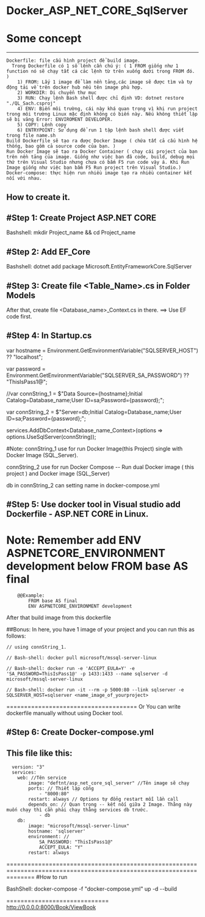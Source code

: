 # Docker_ASP_NET_CORE_SqlServer
# Some concept
-----------------------------

    Dockerfile: file cấu hình project để build image. 
      Trong Dockerfile có 1 số lệnh cần chú ý: ( 1 FROM giống như 1 function nó sẽ chạy tất cá các lệnh từ trên xuống dưới trong FROM đó. )
        1) FROM: Lấy 1 image để làm nền tảng,các image sẽ được tìm và tự động tải về trên docker hub nếu tên image phù hợp.
        2) WORKDIR: Di chuyển thư mục
        3) RUN: Chạy lệnh Bash shell được chỉ định VD: dotnet restore "./QL_Sach.csproj"
        4) ENV: Biến môi trường, cái này khá quan trọng vì khi run project trong môi trường Linux mặc định không có biến này. Nếu không thiết lập sẽ bị văng Error: ENVIROMENT DEVELOPER. 
        5) COPY: Lệnh copy
        6) ENTRYPOINT: Sử dụng để run 1 tập lệnh bash shell được viết trong file name.sh
    Build Dockerfile sẽ tạo ra được Docker Image ( chứa tất cả cấu hình hệ thống, bao gồm cả source code của bạn. )
    Run Docker Image sẽ tạo ra Docker Container ( chạy cái project của bạn trên nền tảng của image. Giống như việc bạn đã code, build, debug mọi thứ trên Visual Studio nhưng chưa có bấm F5 run code vậy á. Khi Run Image giống như việc bạn bấm F5 Run project trên Visual Studio.)
    Docker-compose: thực hiện run nhiều image tạo ra nhiều container kết nối với nhau.
## How to create it.
#Step 1: Create Project ASP.NET CORE
------------------------------------
  Bashshell: mkdir Project_name && cd Project_name
  
#Step 2: Add EF_Core
--------------------------------------------
  Bashshell: dotnet add package Microsoft.EntityFrameworkCore.SqlServer

#Step 3: Create file <Table_Name>.cs in Folder Models
--------------------------------------------
  After that, create file <Database_name>_Context.cs in there. 
  ==> Use EF code first.
 
#Step 4: In Startup.cs
--------------------------------------
   var hostname = Environment.GetEnvironmentVariable("SQLSERVER_HOST") ?? "localhost";
   
   var password = Environment.GetEnvironmentVariable("SQLSERVER_SA_PASSWORD") ?? "ThisIsPass1@";
   
   //var connString_1 = $"Data Source={hostname};Initial Catalog=Database_name;User ID=sa;Password={password};";
  
   var connString_2 = $"Server=db;Initial Catalog=Database_name;User ID=sa;Password={password};";
   
   services.AddDbContext<Database_name_Context>(options => options.UseSqlServer(connString));
   
 #Note: connString_1 use for run Docker Image(this Project) single with Docker Image (SQL_Server).
 
  connString_2 use for run Docker Compose -- Run dual Docker image ( this project ) and Docker image (SQL_Server)
        
  db in connString_2 can setting name in docker-compose.yml
        
#Step 5: Use docker tool in Visual studio add Dockerfile - ASP.NET CORE in Linux.
-----------------------------------------------------------
 # Note: Remember add ENV ASPNETCORE_ENVIRONMENT development below FROM base AS final
 
        @@Example: 
            FROM base AS final
            ENV ASPNETCORE_ENVIRONMENT development
  
  After that build image from this dockerfile
  
##Bonus: In here, you have 1 image of your project and you can run this as follows: 

    // using connString_1. 
    
    // Bash-shell: docker pull microsoft/mssql-server-linux
    
    // Bash-shell: docker run -e 'ACCEPT_EULA=Y' -e 'SA_PASSWORD=ThisIsPass1@' -p 1433:1433 --name sqlserver -d microsoft/mssql-server-linux
    
    // Bash-shell: docker run -it --rm -p 5000:80 --link sqlserver -e SQLSERVER_HOST=sqlserver <name_image_of_yourproject>
    
   =====================================
   Or You can write dockerfile manually without using Docker tool. 
   
#Step 6: Create Docker-compose.yml
----------------------------------------
  ## This file like this:
      version: "3"
      services:
        web: //Tên service
            image: "deftnt/asp_net_core_sql_server" //Tên image sẽ chạy
            ports: // Thiết lập cổng
                - "8000:80"
            restart: always // Options tự đổng restart mỗi lần call
            depends_on: // Quan trọng -- kết nối giữa 2 Image. Thằng này muốn chạy thì cần phải chạy thằng services db trước.
                - db
        db:
            image: "microsoft/mssql-server-linux"
            hostname: 'sqlserver'
            environment: // 
                SA_PASSWORD: "ThisIsPass1@"
                ACCEPT_EULA: "Y"
            restart: always
 ====================================================================================================================
#How to run

BashShell: docker-compose -f "docker-compose.yml" up -d --build

=============================
http://0.0.0.0:8000/Book/ViewBook
